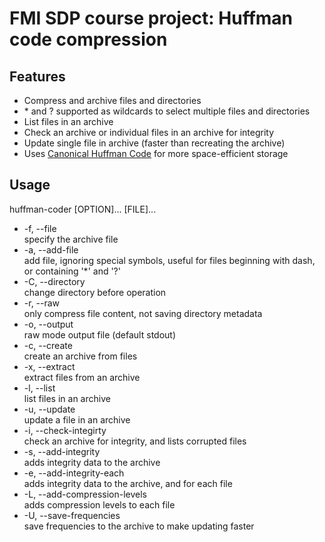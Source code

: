 # FMI SDP course project: Huffman code compression
## Features
- Compress and archive files and directories
- \* and ? supported as wildcards to select multiple files and directories
- List files in an archive
- Check an archive or individual files in an archive for integrity
- Update single file in archive (faster than recreating the archive)
- Uses [Canonical Huffman Code](https://en.wikipedia.org/wiki/Canonical_Huffman_code) for more space-efficient storage

## Usage
huffman-coder [OPTION]... [FILE]...
- -f, --file  
specify the archive file
- -a, --add-file  
add file, ignoring special symbols, useful for files beginning with dash, or containing '*' and '?'
- -C, --directory  
change directory before operation
- -r, --raw  
only compress file content, not saving directory metadata
- -o, --output  
raw mode output file (default stdout)
- -c, --create  
create an archive from files
- -x, --extract  
extract files from an archive
- -l, --list  
list files in an archive
- -u, --update  
update a file in an archive
- -i, --check-integirty  
check an archive for integrity, and lists corrupted files
- -s, --add-integrity  
adds integrity data to the archive
- -e, --add-integrity-each  
adds integrity data to the archive, and for each file
- -L, --add-compression-levels  
adds compression levels to each file
- -U, --save-frequencies  
save frequencies to the archive to make updating faster